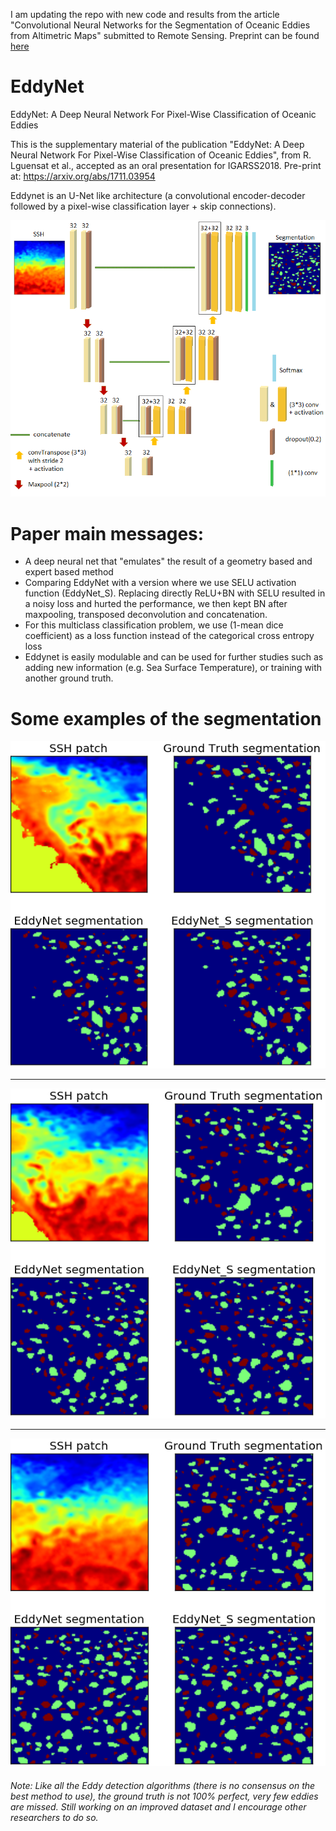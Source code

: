 
I am updating the repo with new code and results from the article "Convolutional Neural Networks for the Segmentation of Oceanic Eddies from Altimetric Maps" submitted to Remote Sensing. Preprint can be found [here](https://www.researchgate.net/publication/328837669_Convolutional_Neural_Networks_for_the_Segmentation_of_Oceanic_Eddies_from_Altimetric_Maps) 

# EddyNet

EddyNet: A Deep Neural Network For Pixel-Wise Classification of Oceanic Eddies

This is the supplementary material of the publication "EddyNet: A Deep Neural Network For Pixel-Wise Classification of Oceanic Eddies", from R. Lguensat et al., accepted as an oral presentation for IGARSS2018. Pre-print at: https://arxiv.org/abs/1711.03954

Eddynet is an U-Net like architecture (a convolutional encoder-decoder followed by a pixel-wise classification layer + skip connections). <br />

![](unetschema.png)

# Paper main messages:
* A deep neural net that "emulates" the result of a geometry based and expert based method 
* Comparing EddyNet with a version where we use SELU activation function (EddyNet_S). Replacing directly ReLU+BN with SELU resulted in a noisy loss and hurted the performance, we then kept BN after maxpooling, transposed deconvolution and concatenation.
* For this multiclass classification problem, we use (1-mean dice coefficient) as a loss function instead of the categorical cross entropy loss
* Eddynet is easily modulable and can be used for further studies such as adding new information (e.g. Sea Surface Temperature), or training with another ground truth.

# Some examples of the segmentation
![](example_eddynet.png)
<hr>


![](example_eddynet2.png)
<hr>


![](example_eddynet3.png)


###### Note: Like all the Eddy detection algorithms (there is no consensus on the best method to use), the ground truth is not 100% perfect, very few eddies are missed. Still working on an improved dataset and I encourage other researchers to do so.
